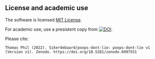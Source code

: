 ## License and academic use
The software is licensed [MIT License](https://github.com/Sikerdebaard/poops-dont-lie/blob/main/LICENSE). 

For academic use, use a presistent copy from [![DOI](https://zenodo.org/badge/483262284.svg)](https://zenodo.org/badge/latestdoi/483262284). 

Please cite:

```Thomas Phil (2022). Sikerdebaard/poops-dont-lie: poops-dont-lie v1 (Version v1). Zenodo. https://doi.org/10.5281/zenodo.6997551```

